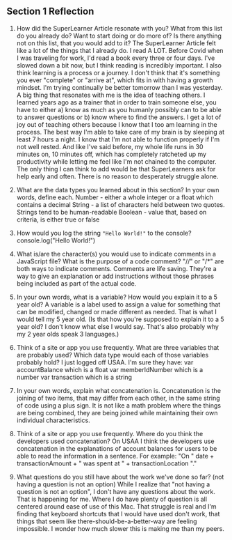 ## Section 1 Reflection

1. How did the SuperLearner Article resonate with you? What from this list do you already do? Want to start doing or do more of? Is there anything not on this list, that you would add to it?
The SuperLearner Article felt like a lot of the things that I already do. I read A LOT. Before Covid when I was traveling for work, I'd read a book every three or four days. I've slowed down a bit now, but I think reading is incredibly important. I also think learning is a process or a journey. I don't think that it's something you ever "complete" or "arrive at", which fits in with having a growth mindset. I'm trying continually be better tomorrow than I was yesterday. A big thing that resonates with me is the idea of teaching others. I learned years ago as a trainer that in order to train someone else, you have to either a) know as much as you humanly possibly can to be able to answer questions or b) know where to find the answers. I get a lot of joy out of teaching others because I know that I too am learning in the process. The best way I'm able to take care of my brain is by sleeping at least 7 hours a night. I know that I'm not able to function properly if I'm not well rested. And like I've said before, my whole life runs in 30 minutes on, 10 minutes off, which has completely ratcheted up my productivity while letting me feel like I'm not chained to the computer. The only thing I can think to add would be that SuperLearners ask for help early and often. There is no reason to desperately struggle alone.

2. What are the data types you learned about in this section? In your own words, define each.
Number - either a whole integer or a float which contains a decimal
String - a list of characters held between two quotes. Strings tend to be human-readable
Boolean - value that, based on criteria, is either true or false

3. How would you log the string `"Hello World!"` to the console?
console.log("Hello World!")

4. What is/are the character(s) you would use to indicate comments in a JavaScript file? What is the purpose of a code comment?
"//" or "/*" are both ways to indicate comments. Comments are life saving. They're a way to give an explanation or add instructions without those phrases being included as part of the actual code.

5. In your own words, what is a variable? How would you explain it to a 5 year old?
A variable is a label used to assign a value for something that can be modified, changed or made different as needed. That is what I would tell my 5 year old. (Is that how you're supposed to explain it to a 5 year old? I don't know what else I would say. That's also probably why my 2 year olds speak 3 languages.)

6. Think of a site or app you use frequently. What are three variables that are probably used? Which data type would each of those variables probably hold?
I just logged off USAA. I'm sure they have:
var accountBalance which is a float
var memberIdNumber which is a number
var transaction which is a string

7. In your own words, explain what concatenation is.
Concatenation is the joining of two items, that may differ from each other, in the same string of code using a plus sign. It is not like a math problem where the things are being combined, they are being joined while maintaining their own individual characteristics.

8. Think of a site or app you use frequently. Where do you think the developers used concatenation?
On USAA I think the developers use concatenation in the explanations of account balances for users to be able to read the information in a sentence. For example: "On " date + transactionAmount + " was spent at " + transactionLocation "."

9. What questions do you still have about the work we've done so far? (not having a question is not an option)
While I realize that "not having a question is not an option", I don't have any questions about the work. That is happening for me. Where I do have plenty of question is all centered around ease of use of this Mac. That struggle is real and I'm finding that keyboard shortcuts that I would have used don't work, that things that seem like there-should-be-a-better-way are feeling impossible. I wonder how much slower this is making me than my peers.
